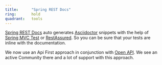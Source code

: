 ```yaml
---
title:      "Spring REST Docs"
ring:       hold
quadrant:   tools
---
```


[Spring REST Docs](https://spring.io/projects/spring-restdocs/) auto generates [Asciidoctor](http://asciidoctor.org/) snippets with the help of [Spring MVC Test](http://docs.spring.io/spring/docs/current/spring-framework-reference/htmlsingle#spring-mvc-test-framework) or [RestAssured](https://www.aoe.com/techradar/tools/rest-assured.html).
So you can be sure that your tests are inline with the documentation.

We now use an Api First approach in conjunction with [Open API](https://www.aoe.com/techradar/tools/open-api.html). We see an active Community there and a lot of support with this approach.
